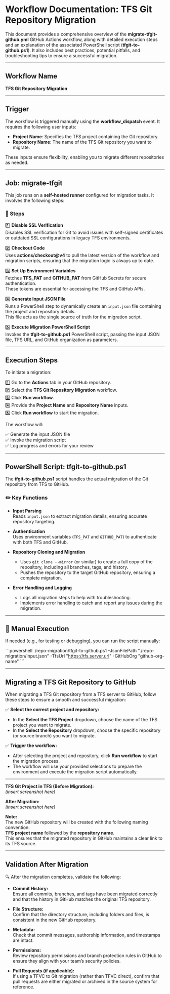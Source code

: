 
# Workflow Documentation: TFS Git Repository Migration

This document provides a comprehensive overview of the **migrate-tfgit-github.yml** GitHub Actions workflow, along with detailed execution steps and an explanation of the associated PowerShell script (**tfgit-to-github.ps1**). It also includes best practices, potential pitfalls, and troubleshooting tips to ensure a successful migration.

---

## Workflow Name

**TFS Git Repository Migration**

---

## Trigger

The workflow is triggered manually using the **workflow_dispatch** event. It requires the following user inputs:

- **Project Name**: Specifies the TFS project containing the Git repository.
- **Repository Name**: The name of the TFS Git repository you want to migrate.

These inputs ensure flexibility, enabling you to migrate different repositories as needed.

---

## Job: migrate-tfgit

This job runs on a **self-hosted runner** configured for migration tasks. It involves the following steps:

### 🔧 Steps

1️⃣ **Disable SSL Verification**  
Disables SSL verification for Git to avoid issues with self-signed certificates or outdated SSL configurations in legacy TFS environments.

2️⃣ **Checkout Code**  
Uses **actions/checkout@v4** to pull the latest version of the workflow and migration scripts, ensuring that the migration logic is always up to date.

3️⃣ **Set Up Environment Variables**  
Fetches **TFS_PAT** and **GITHUB_PAT** from GitHub Secrets for secure authentication.  
These tokens are essential for accessing the TFS and GitHub APIs.

4️⃣ **Generate Input JSON File**  
Runs a PowerShell step to dynamically create an `input.json` file containing the project and repository details.  
This file acts as the single source of truth for the migration script.

5️⃣ **Execute Migration PowerShell Script**  
Invokes the **tfgit-to-github.ps1** PowerShell script, passing the input JSON file, TFS URL, and GitHub organization as parameters.

---

## Execution Steps

To initiate a migration:

1️⃣ Go to the **Actions** tab in your GitHub repository.  
2️⃣ Select the **TFS Git Repository Migration** workflow.  
3️⃣ Click **Run workflow**.  
4️⃣ Provide the **Project Name** and **Repository Name** inputs.  
5️⃣ Click **Run workflow** to start the migration.

The workflow will:

✅ Generate the input JSON file  
✅ Invoke the migration script  
✅ Log progress and errors for your review

---

## PowerShell Script: tfgit-to-github.ps1

The **tfgit-to-github.ps1** script handles the actual migration of the Git repository from TFS to GitHub.

### ✏️ Key Functions

- **Input Parsing**  
  Reads `input.json` to extract migration details, ensuring accurate repository targeting.

- **Authentication**  
  Uses environment variables (`TFS_PAT` and `GITHUB_PAT`) to authenticate with both TFS and GitHub.

- **Repository Cloning and Migration**  
  - Uses `git clone --mirror` (or similar) to create a full copy of the repository, including all branches, tags, and history.  
  - Pushes the repository to the target GitHub repository, ensuring a complete migration.

- **Error Handling and Logging**  
  - Logs all migration steps to help with troubleshooting.  
  - Implements error handling to catch and report any issues during the migration.

---

## 🚀 Manual Execution

If needed (e.g., for testing or debugging), you can run the script manually:

\`\`\`powershell
./repo-migration/tfgit-to-github.ps1 -JsonFilePath "./repo-migration/input.json" -TfsUrl "https://tfs.server.url" -GitHubOrg "github-org-name"
\`\`\`

---

## Migrating a TFS Git Repository to GitHub

When migrating a TFS Git repository from a TFS server to GitHub, follow these steps to ensure a smooth and successful migration:

✅ **Select the correct project and repository:**  
- In the **Select the TFS Project** dropdown, choose the name of the TFS project you want to migrate.  
- In the **Select the Repository** dropdown, choose the specific repository (or source branch) you want to migrate.

✅ **Trigger the workflow:**  
- After selecting the project and repository, click **Run workflow** to start the migration process.  
- The workflow will use your provided selections to prepare the environment and execute the migration script automatically.

---

**TFS Git Project in TFS (Before Migration):**  
*(insert screenshot here)*

**After Migration:**  
*(insert screenshot here)*

**Note:**  
The new GitHub repository will be created with the following naming convention:  
**TFS project name** followed by the **repository name**.  
This ensures that the migrated repository in GitHub maintains a clear link to its TFS source.

---

## Validation After Migration

🔍 After the migration completes, validate the following:

- **Commit History:**  
  Ensure all commits, branches, and tags have been migrated correctly and that the history in GitHub matches the original TFS repository.

- **File Structure:**  
  Confirm that the directory structure, including folders and files, is consistent in the new GitHub repository.

- **Metadata:**  
  Check that commit messages, authorship information, and timestamps are intact.

- **Permissions:**  
  Review repository permissions and branch protection rules in GitHub to ensure they align with your team’s security policies.

- **Pull Requests (if applicable):**  
  If using a TFVC to Git migration (rather than TFVC direct), confirm that pull requests are either migrated or archived in the source system for reference.
